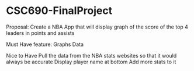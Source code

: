 # CSC690-FinalProject

Proposal: 
  Create a NBA App that will display graph of the score of the top 4 leaders in points and assists
  
  Must Have feature:
    Graphs
    Data
   
  Nice to Have
    Pull the data from the NBA stats websites so that it would always be accurate
    Display player name at bottom
    Add more stats to it
